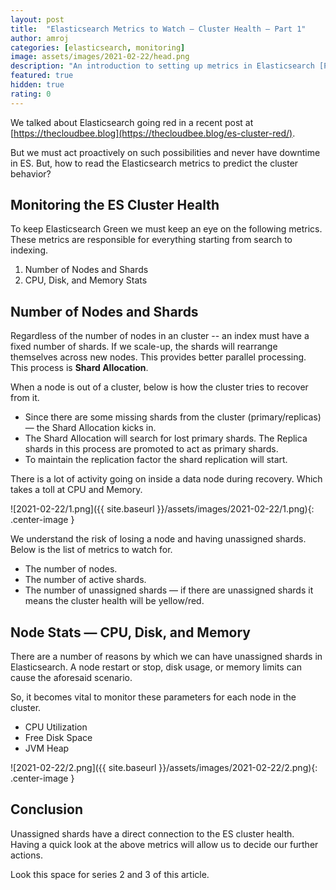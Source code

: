 ```yaml
---
layout: post
title:  "Elasticsearch Metrics to Watch — Cluster Health — Part 1"
author: amroj
categories: [elasticsearch, monitoring]
image: assets/images/2021-02-22/head.png
description: "An introduction to setting up metrics in Elasticsearch [Part 1 of 3]."
featured: true
hidden: true
rating: 0
---
```


We talked about Elasticsearch going red in a recent post at [https://thecloudbee.blog](https://thecloudbee.blog/es-cluster-red/).

But we must act proactively on such possibilities and never have downtime in ES. But, how to read the Elasticsearch metrics to predict the cluster behavior?

## **Monitoring the ES Cluster Health**

To keep Elasticsearch Green we must keep an eye on the following metrics. These metrics are responsible for everything starting from search to indexing.

1. Number of Nodes and Shards
2. CPU, Disk, and Memory Stats

## Number of Nodes and Shards

Regardless of the number of nodes in an cluster -- an index must have a fixed number of shards. If we scale-up, the shards will rearrange themselves across new nodes. This provides better parallel processing. This process is **Shard Allocation**.

When a node is out of a cluster, below is how the cluster tries to recover from it.

- Since there are some missing shards from the cluster (primary/replicas) — the Shard Allocation kicks in.
- The Shard Allocation will search for lost primary shards. The Replica shards in this process are promoted to act as primary shards.
- To maintain the replication factor the shard replication will start.

There is a lot of activity going on inside a data node during recovery. Which takes a toll at CPU and Memory.

![2021-02-22/1.png]({{ site.baseurl }}/assets/images/2021-02-22/1.png){: .center-image }

We understand the risk of losing a node and having unassigned shards. Below is the list of metrics to watch for.

- The number of nodes.
- The number of active shards.
- The number of unassigned shards — if there are unassigned shards it means the cluster health will be yellow/red.

## Node Stats — CPU, Disk, and Memory

There are a number of reasons by which we can have unassigned shards in Elasticsearch. A node restart or stop, disk usage, or memory limits can cause the aforesaid scenario.

So, it becomes vital to monitor these parameters for each node in the cluster. 

- CPU Utilization
- Free Disk Space
- JVM Heap

![2021-02-22/2.png]({{ site.baseurl }}/assets/images/2021-02-22/2.png){: .center-image }

## Conclusion

Unassigned shards have a direct connection to the ES cluster health. Having a quick look at the above metrics will allow us to decide our further actions.

Look this space for series 2 and 3 of this article.